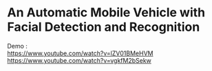 # An Automatic Mobile Vehicle with Facial Detection and Recognition
Demo : 
<br>
https://www.youtube.com/watch?v=lZV01BMeHVM
<br>
https://www.youtube.com/watch?v=vgkfM2bSekw

